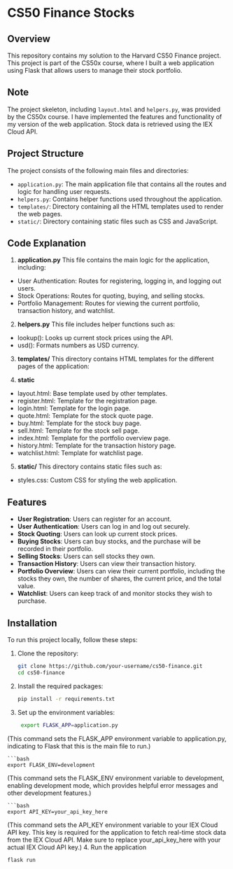# CS50 Finance Stocks


## Overview
This repository contains my solution to the Harvard CS50 Finance project. This project is part of the CS50x course, where I built a web application using Flask that allows users to manage their stock portfolio.


## Note
The project skeleton, including `layout.html` and `helpers.py`, was provided by the CS50x course. I have implemented the features and functionality of my version of the web application. Stock data is retrieved using the IEX Cloud API.


## Project Structure
The project consists of the following main files and directories:
- `application.py`: The main application file that contains all the routes and logic for handling user requests.
- `helpers.py`: Contains helper functions used throughout the application.
- `templates/`: Directory containing all the HTML templates used to render the web pages.
- `static/`: Directory containing static files such as CSS and JavaScript.


## Code Explanation

1. **application.py**
This file contains the main logic for the application, including:
- User Authentication: Routes for registering, logging in, and logging out users.
- Stock Operations: Routes for quoting, buying, and selling stocks.
- Portfolio Management: Routes for viewing the current portfolio, transaction history, and watchlist.

2. **helpers.py**
This file includes helper functions such as:
- lookup(): Looks up current stock prices using the API.
- usd(): Formats numbers as USD currency.

3. **templates/**
This directory contains HTML templates for the different pages of the application:

4. **static**
- layout.html: Base template used by other templates.
- register.html: Template for the registration page.
- login.html: Template for the login page.
- quote.html: Template for the stock quote page.
- buy.html: Template for the stock buy page.
- sell.html: Template for the stock sell page.
- index.html: Template for the portfolio overview page.
- history.html: Template for the transaction history page.
- watchlist.html: Template for watchlist page.
  
5. **static/**
This directory contains static files such as:
- styles.css: Custom CSS for styling the web application.

  
## Features
- **User Registration**: Users can register for an account.
- **User Authentication**: Users can log in and log out securely.
- **Stock Quoting**: Users can look up current stock prices.
- **Buying Stocks**: Users can buy stocks, and the purchase will be recorded in their portfolio.
- **Selling Stocks**: Users can sell stocks they own.
- **Transaction History**: Users can view their transaction history.
- **Portfolio Overview**: Users can view their current portfolio, including the stocks they own, the number of shares, the current price, and the total value.
- **Watchlist**: Users can keep track of and monitor stocks they wish to purchase.


## Installation
To run this project locally, follow these steps:

1. Clone the repository:
   ```bash
   git clone https://github.com/your-username/cs50-finance.git
   cd cs50-finance
2. Install the required packages:
   ```bash
   pip install -r requirements.txt
3. Set up the environment variables:
   ```bash
    export FLASK_APP=application.py
  (This command sets the FLASK_APP environment variable to application.py, indicating to Flask that this is the main file to run.)
    
    ```bash
    export FLASK_ENV=development 
    
  (This command sets the FLASK_ENV environment variable to development, enabling development mode, which provides helpful error messages and other development features.)

    ```bash
    export API_KEY=your_api_key_here 
  (This command sets the API_KEY environment variable to your IEX Cloud API key. This key is required for the application to fetch real-time stock data from the IEX Cloud API. Make sure to replace your_api_key_here with your actual IEX Cloud API key.)
4. Run the application
  ```bash
  flask run






